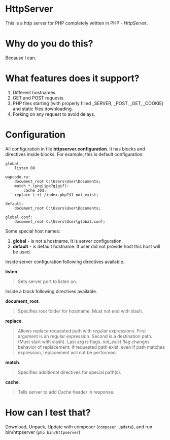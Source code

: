 # HttpServer
This is a http server for PHP completely written in PHP - *HttpServer*.

# Why do you do this?
Because I can.

# What features does it support?
1. Different hostnames.
2. GET and POST requests.
3. PHP files starting (with properly filled _SERVER, _POST, _GET, _COOKIE) and static files downloading.
4. Forking on any request to avoid delays.

# Configuration
All configuration in file **httpserver.configuration**.
It has blocks and directives inside blocks.
For example, this is default configuration:
```
global:
    listen 80

wapcode.ru:
    document_root C:\Users\User\Documents;
    match *.(png|jpe?g|gif):
        cache 30d;
    replace (.+) /index.php?$1 not_exist;

default:
    document_root C:\Users\User\Documents;

global.conf:
    document_root C:\Users\User\global.conf;

```

Some special host names:

1. **global** - is not a hostname. It is server configuration.
2. **default** - is default hostname. If user did not provide host this host will be used.

Inside server configuration following directives available.

**listen**.
> Sets server port to listen on.

Inside a block following directives available.

**document_root**.
> Specifies root folder for hostname. Must not end with slash.

**replace**.
> Allows replace requested path with regular expressions. First argument is an regular expression. Second is a destination path. (Must start with slash). Last arg is flags. *not_exist* flag changes behavior of replacement: if requested path exist, even if path matches expression, replacement will not be performed.
 
**match**.
> Specifies additional directives for special path(s).

**cache**.
> Tells server to add Cache header in response.

# How can I test that?
Download, Unpack, Update with composer (`composer update`), and run bin/httpserver (`php bin/httpserver`)
